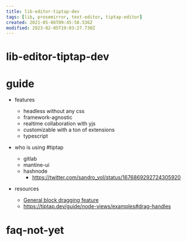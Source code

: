 ```yaml
---
title: lib-editor-tiptap-dev
tags: [lib, prosemirror, text-editor, tiptap-editor]
created: 2021-05-06T09:45:58.536Z
modified: 2023-02-05T19:03:27.730Z
---
```


# lib-editor-tiptap-dev

# guide

- features
  - headless without any css
  - framework-agnostic
  - realtime collaboration with yjs
  - customizable with a ton of extensions
  - typescript

- who is using #tiptap
  - gitlab
  - mantine-ui
  - hashnode
    - https://twitter.com/sandro_vol/status/1676869292724305920

- resources
  - [General block dragging feature](https://github.com/ueberdosis/tiptap/issues/323)
  - https://tiptap.dev/guide/node-views/examples#drag-handles
# faq-not-yet
